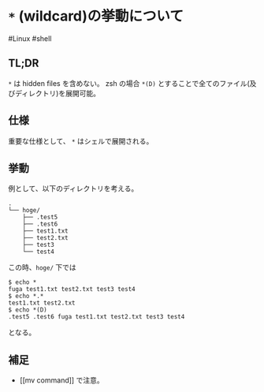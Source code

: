 # `*` (wildcard)の挙動について
#Linux #shell 

## TL;DR
`*` は hidden files を含めない。
zsh の場合 `*(D)` とすることで全てのファイル(及びディレクトリ)を展開可能。

## 仕様
重要な仕様として、 `*` はシェルで展開される。

## 挙動
例として、以下のディレクトリを考える。
```
.
└── hoge/
    ├── .test5
    ├── .test6
    ├── test1.txt
    ├── test2.txt
    ├── test3
    └── test4
```

この時、`hoge/` 下では
```shell
$ echo *
fuga test1.txt test2.txt test3 test4
$ echo *.*
test1.txt test2.txt
$ echo *(D)
.test5 .test6 fuga test1.txt test2.txt test3 test4
```
となる。

## 補足
- [[mv command]] で注意。